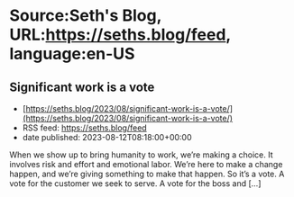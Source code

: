 # Source:Seth's Blog, URL:https://seths.blog/feed, language:en-US

## Significant work is a vote
 - [https://seths.blog/2023/08/significant-work-is-a-vote/](https://seths.blog/2023/08/significant-work-is-a-vote/)
 - RSS feed: https://seths.blog/feed
 - date published: 2023-08-12T08:18:00+00:00

When we show up to bring humanity to work, we&#8217;re making a choice. It involves risk and effort and emotional labor. We&#8217;re here to make a change happen, and we&#8217;re giving something to make that happen. So it&#8217;s a vote. A vote for the customer we seek to serve. A vote for the boss and [&#8230;]

